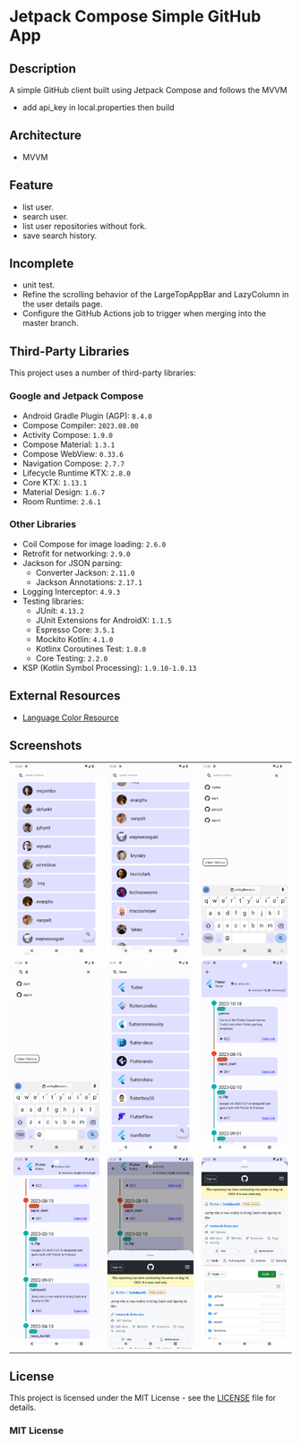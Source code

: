 # Jetpack Compose Simple GitHub App

## Description

A simple GitHub client built using Jetpack Compose and follows the MVVM

- add api_key in local.properties then build

## Architecture

- MVVM

## Feature

- list user.
- search user.
- list user repositories without fork.
- save search history.

## Incomplete

- unit test.
- Refine the scrolling behavior of the LargeTopAppBar and LazyColumn in the user details page.
- Configure the GitHub Actions job to trigger when merging into the master branch.

## Third-Party Libraries

This project uses a number of third-party libraries:

### Google and Jetpack Compose

- Android Gradle Plugin (AGP): `8.4.0`
- Compose Compiler: `2023.08.00`
- Activity Compose: `1.9.0`
- Compose Material: `1.3.1`
- Compose WebView: `0.33.6`
- Navigation Compose: `2.7.7`
- Lifecycle Runtime KTX: `2.8.0`
- Core KTX: `1.13.1`
- Material Design: `1.6.7`
- Room Runtime: `2.6.1`

### Other Libraries

- Coil Compose for image loading: `2.6.0`
- Retrofit for networking: `2.9.0`
- Jackson for JSON parsing:
    - Converter Jackson: `2.11.0`
    - Jackson Annotations: `2.17.1`
- Logging Interceptor: `4.9.3`
- Testing libraries:
    - JUnit: `4.13.2`
    - JUnit Extensions for AndroidX: `1.1.5`
    - Espresso Core: `3.5.1`
    - Mockito Kotlin: `4.1.0`
    - Kotlinx Coroutines Test: `1.8.0`
    - Core Testing: `2.2.0`
- KSP (Kotlin Symbol Processing): `1.9.10-1.0.13`

## External Resources

- [Language Color Resource](https://github.com/github-linguist/linguist/blob/master/lib/linguist/languages.yml)

## Screenshots

|                               |                               |                               |
|:-----------------------------:|:-----------------------------:|:-----------------------------:|
| ![Image 1](simpleImage/1.png) | ![Image 2](simpleImage/2.png) | ![Image 3](simpleImage/3.png) |
| ![Image 4](simpleImage/4.png) | ![Image 5](simpleImage/5.png) | ![Image 6](simpleImage/6.png) |
| ![Image 7](simpleImage/7.png) | ![Image 8](simpleImage/8.png) | ![Image 9](simpleImage/9.png) |

## License

This project is licensed under the MIT License - see the [LICENSE](LICENSE) file for details.

### MIT License


